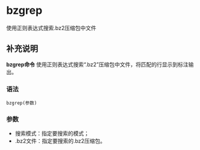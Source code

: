 bzgrep
===

使用正则表达式搜索.bz2压缩包中文件

## 补充说明

**bzgrep命令** 使用正则表达式搜索“.bz2”压缩包中文件，将匹配的行显示到标注输出。

### 语法  

```
bzgrep(参数)
```

### 参数  

*   搜索模式：指定要搜索的模式；
*   .bz2文件：指定要搜索的.bz2压缩包。


